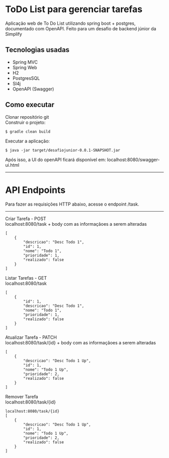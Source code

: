 # ToDo List para gerenciar tarefas
Aplicação web de To Do List utilizando spring boot + postgres, documentado com OpenAPI. Feito para um desafio de backend júnior da Simplify

## Tecnologias usadas
* Spring MVC
* Spring Web
* H2
* PostgresSQL
* Sl4j
* OpenAPI (Swagger)

## Como executar
Clonar repositório git  
Construir o projeto:  
```
$ gradle clean build  
```
Executar a aplicação:  
```
$ java -jar target/desafiojunior-0.0.1-SNAPSHOT.jar
```

Após isso, a UI do openAPI ficará disponível em: localhost:8080/swagger-ui.html

---

# API Endpoints
Para fazer as requisições HTTP abaixo, acesse o endpoint /task.

---
Criar Tarefa - POST  
localhost:8080/task + body com as informaçãoes a serem alteradas
```
[
    {
        "descricao": "Desc Todo 1",
        "id": 1,
        "nome": "Todo 1",
        "prioridade": 1,
        "realizado": false
    }
]
```
Listar Tarefas - GET  
localhost:8080/task
```
[
    {
        "id": 1,
        "descricao": "Desc Todo 1",
        "nome": "Todo 1",
        "prioridade": 1,
        "realizado": false
    }
]
```
Atualizar Tarefa - PATCH  
localhost:8080/task/{id} + body com as informaçãoes a serem alteradas
```
[
    {
        "descricao": "Desc Todo 1 Up",
        "id": 1,
        "nome": "Todo 1 Up",
        "prioridade": 2,
        "realizado": false
    }
]
```
Remover Tarefa  
localhost:8080/task/{id}
```
localhost:8080/task/{id}
[ 
    {
        "descricao": "Desc Todo 1 Up",
        "id": 1,
        "nome": "Todo 1 Up",
        "prioridade": 2,
        "realizado": false
    }
]
```


